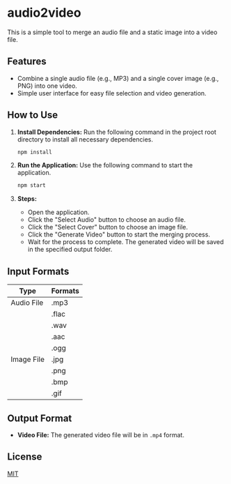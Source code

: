 # audio2video

This is a simple tool to merge an audio file and a static image into a video file.

## Features

-   Combine a single audio file (e.g., MP3) and a single cover image (e.g., PNG) into one video.
-   Simple user interface for easy file selection and video generation.

## How to Use

1.  **Install Dependencies:**
    Run the following command in the project root directory to install all necessary dependencies.
    ```bash
    npm install
    ```

2.  **Run the Application:**
    Use the following command to start the application.
    ```bash
    npm start
    ```

3.  **Steps:**
    -   Open the application.
    -   Click the "Select Audio" button to choose an audio file.
    -   Click the "Select Cover" button to choose an image file.
    -   Click the "Generate Video" button to start the merging process.
    -   Wait for the process to complete. The generated video will be saved in the specified output folder.

## Input Formats

| Type | Formats | 
| --- | --- |
| Audio File | .mp3 |
|            | .flac |
|            | .wav |
|            | .aac |
|            | .ogg |
| Image File | .jpg |
|            | .png |
|            | .bmp |
|            | .gif |

## Output Format

-   **Video File:** The generated video file will be in `.mp4` format.

## License
[MIT](./LICENSE)